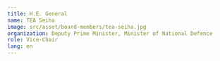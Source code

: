 ```yaml
---
title: H.E. General
name: TEA Seiha
image: src/asset/board-members/tea-seiha.jpg
organization: Deputy Prime Minister, Minister of National Defence
role: Vice-Chair
lang: en
---
```

